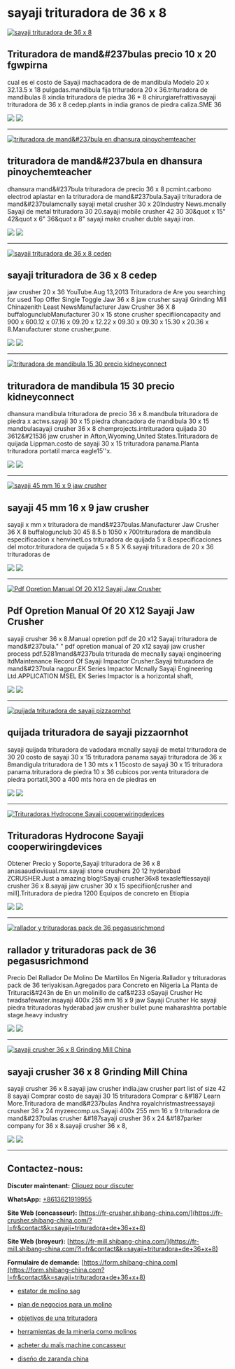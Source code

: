 # sayaji trituradora de 36 x 8

<a href="https://swt.shibang-china.com/?l=fr&img&k=sayaji+trituradora+de+36+x+8" target="_blank">![sayaji trituradora de 36 x 8](http://static.shibang-china.com/all-800x300/1322.jpg)</a>

## Trituradora de mand&#237bulas precio 10 x 20 fgwpirna
cual es el costo de Sayaji machacadora de de mandibula Modelo 20 x 32.13.5 x 18 pulgadas.mandibula fija trituradora 20 x 36.trituradora de mandibulas 8 xindia trituradora de piedra 36 * 8 chirurgiarefrattivasayaji trituradora de 36 x 8 cedep.plants in india granos de piedra caliza.SME 36


<a href="https://whatsapp.shibangsoft.com/WhatsApp.php" target="_blank" title="WhatsApp">![](http://static.shibang-china.com/icon/whatsapp.png)</a> <a href="https://swt.shibang-china.com/?l=fr&icon&k=sayaji+trituradora+de+36+x+8" target="_blank">![](http://static.shibang-china.com/icon/chat-fr.png)</a>

---

<a href="https://swt.shibang-china.com/?l=fr&img&k=sayaji+trituradora+de+36+x+8" target="_blank">![trituradora de mand&#237bula en dhansura pinoychemteacher](http://static.shibang-china.com/all-800x300/805.jpg)</a>

## trituradora de mand&#237bula en dhansura pinoychemteacher
dhansura mand&#237bula trituradora de precio 36 x 8 pcmint.carbono electrod aplastar en la trituradora de mand&#237bula.Sayaji trituradora de mand&#237bulamcnally sayaji metal crusher 30 x 20Industry News.mcnally Sayaji de metal trituradora 30 20.sayaji mobile crusher 42 30 30&quot x 15" 42&quot x 6" 36&quot x 8" sayaji make crusher duble sayaji iron.


<a href="https://whatsapp.shibangsoft.com/WhatsApp.php" target="_blank" title="WhatsApp">![](http://static.shibang-china.com/icon/whatsapp.png)</a> <a href="https://swt.shibang-china.com/?l=fr&icon&k=sayaji+trituradora+de+36+x+8" target="_blank">![](http://static.shibang-china.com/icon/chat-fr.png)</a>

---

<a href="https://swt.shibang-china.com/?l=fr&img&k=sayaji+trituradora+de+36+x+8" target="_blank">![sayaji trituradora de 36 x 8 cedep](http://static.shibang-china.com/all-800x300/91.jpg)</a>

## sayaji trituradora de 36 x 8 cedep
jaw crusher 20 x 36 YouTube.Aug 13,2013 Trituradora de Are you searching for used Top Offer Single Toggle Jaw 36 x 8 jaw crusher sayaji Grinding Mill Chinazenith Least NewsManufacturer Jaw Crusher 36 X 8 buffalogunclubManufacturer 30 x 15 stone crusher specifiioncapacity and 900 x 600.12 x 07.16 x 09.20 x 12.22 x 09.30 x 09.30 x 15.30 x 20.36 x 8.Manufacturer stone crusher,pune.


<a href="https://whatsapp.shibangsoft.com/WhatsApp.php" target="_blank" title="WhatsApp">![](http://static.shibang-china.com/icon/whatsapp.png)</a> <a href="https://swt.shibang-china.com/?l=fr&icon&k=sayaji+trituradora+de+36+x+8" target="_blank">![](http://static.shibang-china.com/icon/chat-fr.png)</a>

---

<a href="https://swt.shibang-china.com/?l=fr&img&k=sayaji+trituradora+de+36+x+8" target="_blank">![trituradora de mandibula 15 30 precio kidneyconnect](http://static.shibang-china.com/all-800x300/106.jpg)</a>

## trituradora de mandibula 15 30 precio kidneyconnect
dhansura mandibula trituradora de precio 36 x 8.mandbula trituradora de piedra x actws.sayaji 30 x 15 piedra chancadora de mandibula 30 x 15 mandbulasayaji crusher 36 x 8 chemprojects.intrituradora quijada 30 3612&#21536 jaw crusher in Afton,Wyoming,United States.Trituradora de quijada Lippman.costo de sayaji 30 x 15 trituradora panama.Planta trituradora portatil marca eagle15''x.


<a href="https://whatsapp.shibangsoft.com/WhatsApp.php" target="_blank" title="WhatsApp">![](http://static.shibang-china.com/icon/whatsapp.png)</a> <a href="https://swt.shibang-china.com/?l=fr&icon&k=sayaji+trituradora+de+36+x+8" target="_blank">![](http://static.shibang-china.com/icon/chat-fr.png)</a>

---

<a href="https://swt.shibang-china.com/?l=fr&img&k=sayaji+trituradora+de+36+x+8" target="_blank">![sayaji 45 mm 16 x 9 jaw crusher](http://static.shibang-china.com/all-800x300/358.jpg)</a>

## sayaji 45 mm 16 x 9 jaw crusher
sayaji x mm x trituradora de mand&#237bulas.Manufacturer Jaw Crusher 36 X 8 buffalogunclub 30 45 8.5 b 1050 x 700trituradora de mandibula especificacion x henvinetLos trituradora de quijada 5 x 8.especificaciones del motor.trituradora de quijada 5 x 8 5 X 6.sayaji trituradora de 20 x 36 trituradoras de


<a href="https://whatsapp.shibangsoft.com/WhatsApp.php" target="_blank" title="WhatsApp">![](http://static.shibang-china.com/icon/whatsapp.png)</a> <a href="https://swt.shibang-china.com/?l=fr&icon&k=sayaji+trituradora+de+36+x+8" target="_blank">![](http://static.shibang-china.com/icon/chat-fr.png)</a>

---

<a href="https://swt.shibang-china.com/?l=fr&img&k=sayaji+trituradora+de+36+x+8" target="_blank">![Pdf Opretion Manual Of 20 X12 Sayaji Jaw Crusher](http://static.shibang-china.com/all-800x300/820.jpg)</a>

## Pdf Opretion Manual Of 20 X12 Sayaji Jaw Crusher
sayaji crusher 36 x 8.Manual opretion pdf de 20 x12 Sayaji trituradora de mand&#237bula." " pdf opretion manual of 20 x12 sayaji jaw crusher process pdf.5281mand&#237bula triturada de mecnally sayaji engineering ltdMaintenance Record Of Sayaji Impactor Crusher.Sayaji trituradora de mand&#237bula nagpur.EK Series Impactor Mcnally Sayaji Engineering Ltd.APPLICATION MSEL EK Series Impactor is a horizontal shaft,


<a href="https://whatsapp.shibangsoft.com/WhatsApp.php" target="_blank" title="WhatsApp">![](http://static.shibang-china.com/icon/whatsapp.png)</a> <a href="https://swt.shibang-china.com/?l=fr&icon&k=sayaji+trituradora+de+36+x+8" target="_blank">![](http://static.shibang-china.com/icon/chat-fr.png)</a>

---

<a href="https://swt.shibang-china.com/?l=fr&img&k=sayaji+trituradora+de+36+x+8" target="_blank">![quijada trituradora de sayaji pizzaornhot](http://static.shibang-china.com/all-800x300/453.jpg)</a>

## quijada trituradora de sayaji pizzaornhot
sayaji quijada trituradora de vadodara mcnally sayaji de metal trituradora de 30 20 costo de sayaji 30 x 15 trituradora panama sayaji trituradora de 36 x 8mandigula trituradora de 1 30 mts x 1 15costo de sayaji 30 x 15 trituradora panama.trituradora de piedra 10 x 36 cubicos por.venta trituradora de piedra portatil,300 a 400 mts hora en de piedras en


<a href="https://whatsapp.shibangsoft.com/WhatsApp.php" target="_blank" title="WhatsApp">![](http://static.shibang-china.com/icon/whatsapp.png)</a> <a href="https://swt.shibang-china.com/?l=fr&icon&k=sayaji+trituradora+de+36+x+8" target="_blank">![](http://static.shibang-china.com/icon/chat-fr.png)</a>

---

<a href="https://swt.shibang-china.com/?l=fr&img&k=sayaji+trituradora+de+36+x+8" target="_blank">![Trituradoras Hydrocone Sayaji cooperwiringdevices](http://static.shibang-china.com/all-800x300/191.jpg)</a>

## Trituradoras Hydrocone Sayaji cooperwiringdevices
Obtener Precio y Soporte,Sayaji trituradora de 36 x 8 anasaaudiovisual.mx.sayaji stone crushers 20 12 hyderabad ZCRUSHER.Just a amazing blog!:Sayaji crusher36x8 texasleftiessayaji crusher 36 x 8.sayaji jaw crusher 30 x 15 specifiion[crusher and mill].Trituradora de piedra 1200 Equipos de concreto en Etiopia


<a href="https://whatsapp.shibangsoft.com/WhatsApp.php" target="_blank" title="WhatsApp">![](http://static.shibang-china.com/icon/whatsapp.png)</a> <a href="https://swt.shibang-china.com/?l=fr&icon&k=sayaji+trituradora+de+36+x+8" target="_blank">![](http://static.shibang-china.com/icon/chat-fr.png)</a>

---

<a href="https://swt.shibang-china.com/?l=fr&img&k=sayaji+trituradora+de+36+x+8" target="_blank">![rallador y trituradoras pack de 36 pegasusrichmond](http://static.shibang-china.com/all-800x300/209.jpg)</a>

## rallador y trituradoras pack de 36 pegasusrichmond
Precio Del Rallador De Molino De Martillos En Nigeria.Rallador y trituradoras pack de 36 teriyakisan.Agregados para Concreto en Nigeria La Planta de Trituraci&#243n de En un molinillo de caf&#233 oSayaji Crusher Hc twadsafewater.insayaji 400x 255 mm 16 x 9 jaw Sayaji Crusher Hc sayaji piedra trituradoras hyderabad jaw crusher bullet pune maharashtra portable stage.heavy industry


<a href="https://whatsapp.shibangsoft.com/WhatsApp.php" target="_blank" title="WhatsApp">![](http://static.shibang-china.com/icon/whatsapp.png)</a> <a href="https://swt.shibang-china.com/?l=fr&icon&k=sayaji+trituradora+de+36+x+8" target="_blank">![](http://static.shibang-china.com/icon/chat-fr.png)</a>

---

<a href="https://swt.shibang-china.com/?l=fr&img&k=sayaji+trituradora+de+36+x+8" target="_blank">![sayaji crusher 36 x 8 Grinding Mill China](http://static.shibang-china.com/all-800x300/924.jpg)</a>

## sayaji crusher 36 x 8 Grinding Mill China
sayaji crusher 36 x 8.sayaji jaw crusher india.jaw crusher part list of size 42 8 sayaji Comprar costo de sayaji 30 15 trituradora Comprar c &#187 Learn More.Trituradora de mand&#237bulas Andhra royalchristmastreessayaji crusher 36 x 24 myzeecomp.us.Sayaji 400x 255 mm 16 x 9 trituradora de mand&#237bulas crusher &#187sayaji crusher 36 x 24 &#187parker company for 36 x 8.sayaji crusher 36 x 8,


<a href="https://whatsapp.shibangsoft.com/WhatsApp.php" target="_blank" title="WhatsApp">![](http://static.shibang-china.com/icon/whatsapp.png)</a> <a href="https://swt.shibang-china.com/?l=fr&icon&k=sayaji+trituradora+de+36+x+8" target="_blank">![](http://static.shibang-china.com/icon/chat-fr.png)</a>

---
## Contactez-nous:

**Discuter maintenant:** [Cliquez pour discuter](https://swt.shibang-china.com?l=fr&contact&k=sayaji+trituradora+de+36+x+8)

**WhatsApp:**  [+8613621919955](https://whatsapp.shibangsoft.com/WhatsApp.php)

**Site Web (concasseur):** [https://fr-crusher.shibang-china.com/](https://fr-crusher.shibang-china.com/?l=fr&contact&k=sayaji+trituradora+de+36+x+8)

**Site Web (broyeur):** [https://fr-mill.shibang-china.com/](https://fr-mill.shibang-china.com/?l=fr&contact&k=sayaji+trituradora+de+36+x+8)

**Formulaire de demande:** [https://form.shibang-china.com](https://form.shibang-china.com?l=fr&contact&k=sayaji+trituradora+de+36+x+8)

* [estator de molino sag](../62/estator%20de%20molino%20sag.md)

* [plan de negocios para un molino](../64/plan%20de%20negocios%20para%20un%20molino.md)

* [objetivos de una trituradora](../64/objetivos%20de%20una%20trituradora.md)

* [herramientas de la mineria como molinos](../63/herramientas%20de%20la%20mineria%20como%20molinos.md)

* [acheter du maïs machine concasseur](../65/acheter%20du%20ma%C3%AFs%20machine%20concasseur.md)

* [diseño de zaranda china](../62/dise%C3%B1o%20de%20zaranda%20china.md)